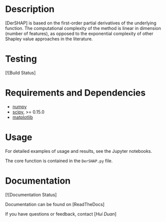 # Description

[DerSHAP] is based on the first-order partial derivatives of the underlying function. The computational complexity of the method is linear in dimension (number
of features), as opposed to the exponential complexity of other Shapley value approaches in the literature. 

# Testing

[![Build Status]

# Requirements and Dependencies

* [numpy](http://www.numpy.org/)
* [scipy](http://www.scipy.org/), >= 0.15.0
* [matplotlib](http://matplotlib.org/)

# Usage

For detailed examples of usage and results, see the Jupyter notebooks. 

The core function is contained in the `DerSHAP.py` file. 

# Documentation

[![Documentation Status]

Documentation can be found on [ReadTheDocs]

If you have questions or feedback, contact [*Hui Duan*]

